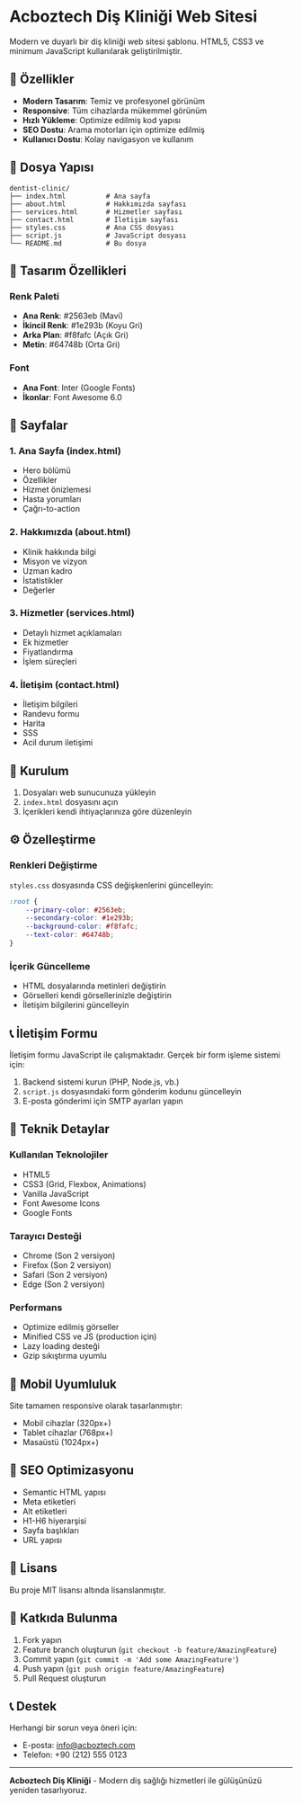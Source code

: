 # Acboztech Diş Kliniği Web Sitesi

Modern ve duyarlı bir diş kliniği web sitesi şablonu. HTML5, CSS3 ve minimum JavaScript kullanılarak geliştirilmiştir.

## 🦷 Özellikler

- **Modern Tasarım**: Temiz ve profesyonel görünüm
- **Responsive**: Tüm cihazlarda mükemmel görünüm
- **Hızlı Yükleme**: Optimize edilmiş kod yapısı
- **SEO Dostu**: Arama motorları için optimize edilmiş
- **Kullanıcı Dostu**: Kolay navigasyon ve kullanım

## 📁 Dosya Yapısı

```
dentist-clinic/
├── index.html          # Ana sayfa
├── about.html          # Hakkımızda sayfası
├── services.html       # Hizmetler sayfası
├── contact.html        # İletişim sayfası
├── styles.css          # Ana CSS dosyası
├── script.js           # JavaScript dosyası
└── README.md           # Bu dosya
```

## 🎨 Tasarım Özellikleri

### Renk Paleti
- **Ana Renk**: #2563eb (Mavi)
- **İkincil Renk**: #1e293b (Koyu Gri)
- **Arka Plan**: #f8fafc (Açık Gri)
- **Metin**: #64748b (Orta Gri)

### Font
- **Ana Font**: Inter (Google Fonts)
- **İkonlar**: Font Awesome 6.0

## 📱 Sayfalar

### 1. Ana Sayfa (index.html)
- Hero bölümü
- Özellikler
- Hizmet önizlemesi
- Hasta yorumları
- Çağrı-to-action

### 2. Hakkımızda (about.html)
- Klinik hakkında bilgi
- Misyon ve vizyon
- Uzman kadro
- İstatistikler
- Değerler

### 3. Hizmetler (services.html)
- Detaylı hizmet açıklamaları
- Ek hizmetler
- Fiyatlandırma
- İşlem süreçleri

### 4. İletişim (contact.html)
- İletişim bilgileri
- Randevu formu
- Harita
- SSS
- Acil durum iletişimi

## 🚀 Kurulum

1. Dosyaları web sunucunuza yükleyin
2. `index.html` dosyasını açın
3. İçerikleri kendi ihtiyaçlarınıza göre düzenleyin

## ⚙️ Özelleştirme

### Renkleri Değiştirme
`styles.css` dosyasında CSS değişkenlerini güncelleyin:

```css
:root {
    --primary-color: #2563eb;
    --secondary-color: #1e293b;
    --background-color: #f8fafc;
    --text-color: #64748b;
}
```

### İçerik Güncelleme
- HTML dosyalarında metinleri değiştirin
- Görselleri kendi görsellerinizle değiştirin
- İletişim bilgilerini güncelleyin

## 📞 İletişim Formu

İletişim formu JavaScript ile çalışmaktadır. Gerçek bir form işleme sistemi için:

1. Backend sistemi kurun (PHP, Node.js, vb.)
2. `script.js` dosyasındaki form gönderim kodunu güncelleyin
3. E-posta gönderimi için SMTP ayarları yapın

## 🔧 Teknik Detaylar

### Kullanılan Teknolojiler
- HTML5
- CSS3 (Grid, Flexbox, Animations)
- Vanilla JavaScript
- Font Awesome Icons
- Google Fonts

### Tarayıcı Desteği
- Chrome (Son 2 versiyon)
- Firefox (Son 2 versiyon)
- Safari (Son 2 versiyon)
- Edge (Son 2 versiyon)

### Performans
- Optimize edilmiş görseller
- Minified CSS ve JS (production için)
- Lazy loading desteği
- Gzip sıkıştırma uyumlu

## 📱 Mobil Uyumluluk

Site tamamen responsive olarak tasarlanmıştır:
- Mobil cihazlar (320px+)
- Tablet cihazlar (768px+)
- Masaüstü (1024px+)

## 🎯 SEO Optimizasyonu

- Semantic HTML yapısı
- Meta etiketleri
- Alt etiketleri
- H1-H6 hiyerarşisi
- Sayfa başlıkları
- URL yapısı

## 📄 Lisans

Bu proje MIT lisansı altında lisanslanmıştır.

## 🤝 Katkıda Bulunma

1. Fork yapın
2. Feature branch oluşturun (`git checkout -b feature/AmazingFeature`)
3. Commit yapın (`git commit -m 'Add some AmazingFeature'`)
4. Push yapın (`git push origin feature/AmazingFeature`)
5. Pull Request oluşturun

## 📞 Destek

Herhangi bir sorun veya öneri için:
- E-posta: info@acboztech.com
- Telefon: +90 (212) 555 0123

---

**Acboztech Diş Kliniği** - Modern diş sağlığı hizmetleri ile gülüşünüzü yeniden tasarlıyoruz. 